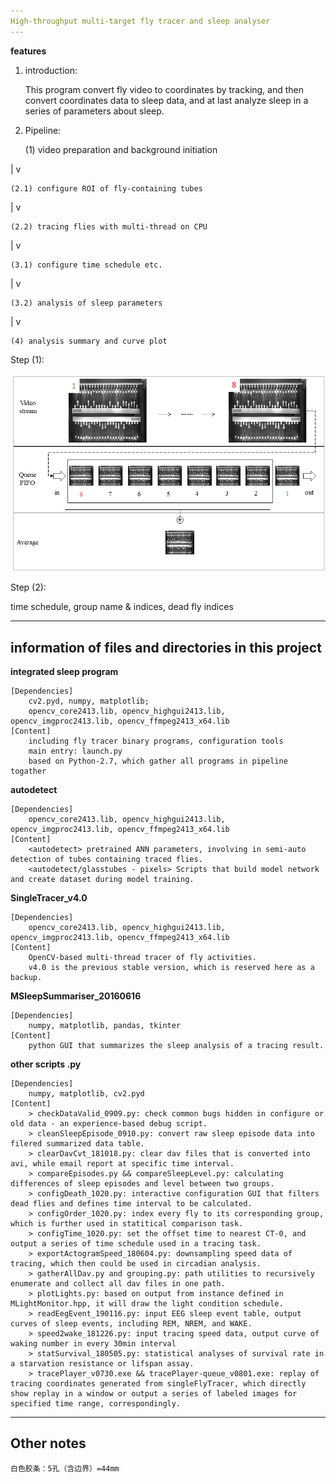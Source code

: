 ```yaml
---
High-throughput multi-target fly tracer and sleep analyser
---
```


**features**
	
1. introduction:
		
	This program convert fly video to coordinates by tracking, and then convert coordinates data to sleep data, and at last analyze sleep in a series of parameters about sleep.
		

2. Pipeline:
	
	(1) video preparation and background initiation

|                        v

	(2.1) configure ROI of fly-containing tubes

|                        v

	(2.2) tracing flies with multi-thread on CPU

|                        v

	(3.1) configure time schedule etc.

|                        v

	(3.2) analysis of sleep parameters

|                        v

	(4) analysis summary and curve plot
	
Step (1):
	
![avatar](https://github.com/yzyw0702/flySleepPrograms/blob/master/dynbgmodel.png)
		
Step (2):
		
	
time schedule, group name & indices, dead fly indices

---
information of files and directories in this project
---

**integrated sleep program**

	[Dependencies]
		cv2.pyd, numpy, matplotlib;
		opencv_core2413.lib, opencv_highgui2413.lib, opencv_imgproc2413.lib, opencv_ffmpeg2413_x64.lib
	[Content]
		including fly tracer binary programs, configuration tools
		main entry: launch.py
		based on Python-2.7, which gather all programs in pipeline togather
		
**autodetect**

	[Dependencies]
		opencv_core2413.lib, opencv_highgui2413.lib, opencv_imgproc2413.lib, opencv_ffmpeg2413_x64.lib
	[Content]
		<autodetect> pretrained ANN parameters, involving in semi-auto detection of tubes containing traced flies.
		<autodetect/glasstubes - pixels> Scripts that build model network and create dataset during model training.
		
**SingleTracer_v4.0**

	[Dependencies]
		opencv_core2413.lib, opencv_highgui2413.lib, opencv_imgproc2413.lib, opencv_ffmpeg2413_x64.lib
	[Content]
		OpenCV-based multi-thread tracer of fly activities.
		v4.0 is the previous stable version, which is reserved here as a backup.
		
**MSleepSummariser_20160616**

	[Dependencies]
		numpy, matplotlib, pandas, tkinter
	[Content]
		python GUI that summarizes the sleep analysis of a tracing result.
		
**other scripts .py**

	[Dependencies]
		numpy, matplotlib, cv2.pyd
	[Content]
		> checkDataValid_0909.py: check common bugs hidden in configure or old data - an experience-based debug script.
		> cleanSleepEpisode_0910.py: convert raw sleep episode data into filered summarized data table.
		> clearDavCvt_181018.py: clear dav files that is converted into avi, while email report at specific time interval.
		> compareEpisodes.py && compareSleepLevel.py: calculating differences of sleep episodes and level between two groups.
		> configDeath_1020.py: interactive configuration GUI that filters dead flies and defines time interval to be calculated.
		> configOrder_1020.py: index every fly to its corresponding group, which is further used in statitical comparison task.
		> configTime_1020.py: set the offset time to nearest CT-0, and output a series of time schedule used in a tracing task. 
		> exportActogramSpeed_180604.py: downsampling speed data of tracing, which then could be used in circadian analysis.
		> gatherAllDav.py and grouping.py: path utilities to recursively enumerate and collect all dav files in one path.
		> plotLights.py: based on output from instance defined in MLightMonitor.hpp, it will draw the light condition schedule.
		> readEegEvent_190116.py: input EEG sleep event table, output curves of sleep events, including REM, NREM, and WAKE.
		> speed2wake_181226.py: input tracing speed data, output curve of waking number in every 30min interval
		> statSurvival_180505.py: statistical analyses of survival rate in a starvation resistance or lifspan assay.
		> tracePlayer_v0730.exe && tracePlayer-queue_v0801.exe: replay of tracing coordinates generated from singleFlyTracer, which directly show replay in a window or output a series of labeled images for specified time range, correspondingly.
		
  
---
Other notes 
---
	白色胶条：5孔（含边界）=44mm
